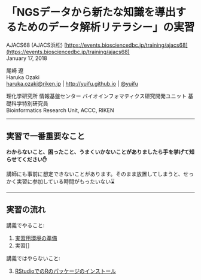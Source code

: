 # 「NGSデータから新たな知識を導出するためのデータ解析リテラシー」の実習

AJACS68 (AJACS浜松) [https://events.biosciencedbc.jp/training/ajacs68](https://events.biosciencedbc.jp/training/ajacs68)  
January 17, 2018

尾崎 遼  
Haruka Ozaki  
haruka.ozaki@riken.jp | http://yuifu.github.io | [@yuifu](https://twitter.com/yuifu)

理化学研究所 情報基盤センター バイオインフォマティクス研究開発ユニット 基礎科学特別研究員  
Bioinformatics Research Unit, ACCC, RIKEN

-----

## 実習で一番重要なこと

__わからないこと、困ったこと、うまくいかないことがありましたら手を挙げて知らせてください✋__

講師にも事前に想定できないことがあります。そのまま放置してしまうと、せっかく実習に参加している時間がもったいない⌛️


----

## 実習の流れ

講義でやること:

1. [実習用環境の準備](tutorial_00_prepare_environment.md)
2. 実習[]

講義ではやらないこと:

3. [RStudioでのRのパッケージのインストール](Tutorial_install_R_packages.md)
